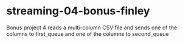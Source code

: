 # streaming-04-bonus-finley
Bonus project 4 reads a multi-column CSV file and sends one of the columns to first_queue and one of the columns to second_queue
